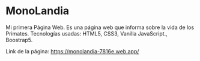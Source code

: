 # MonoLandia
Mi primera Página Web. Es una página web que informa sobre la vida de los Primates. Tecnologías usadas: HTML5, CSS3, Vanilla JavaScript., Boostrap5.

Link de la página: https://monolandia-7816e.web.app/

